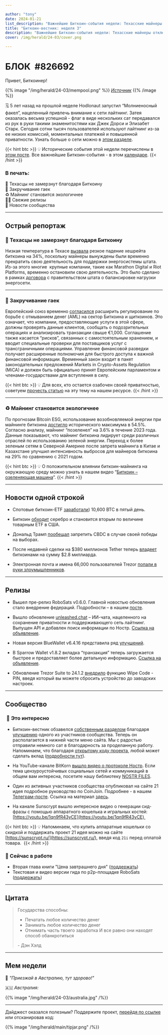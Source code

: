 ```yaml
---

author: "tony"
date: 2024-01-21
list_description: "Важнейшие Биткоин-события недели: Техасские майнеры отключили мощности, Евросоюз затягивает гайки, майнинг стал еще зеленее, релизы, многое другое."
title: "Биткоин-вестник: неделя 3"
description: "Важнейшие Биткоин-события недели: Техасские майнеры отключили мощности, Евросоюз затягивает гайки, майнинг стал еще зеленее, релизы, многое другое."
cover: /img/herald/24-03/cover.png

---
```


# БЛОК  #826692

Привет, Биткоинер!

{{% image "/img/herald/24-03/mempool.png" %}}
_[Источник](https://mempool.space/ru/)_
{{% /image %}}

🗓️ 5 лет назад на прошлой неделе Hodlonaut запустил “Молниеносный факел”, нацеленный привлечь внимание к сети лайтнинг. Затея оказалась весьма успешной - флаг в виде нескольких сат передавался из рук в руки такими знаменитостями как Джек Дорси и Элизабет Старк. Сегодня сотни тысяч пользователей используют лайтнинг из-за ее низких комиссий, моментальных платежей и повышенной приватности. Узнать больше о сети можно в [этом разделе](/lightning/).

{{< hint btc >}}
💡 Исторические события этой недели перечислены в [этом посте](https://t.me/bitcoin21ideas/2993). Все важнейшие Биткоин-события - в этом [календаре](https://21ideas.org/history/).
{{< /hint >}}

### В печать:

🥶 Техасцы не замерзнут благодаря Биткоину  
🔩 Закручивание гаек  
♻️ Майнинг становится экологичнее  
👨‍💻 Свежие релизы  
🏰 Новости сообщества

---

## Острый репортаж

### 🥶 Техасцы не замерзнут благодаря Биткоину

Низкая температура в Техасе [вызвала](https://twitter.com/CoinMarketCap/status/1747989723606598004?t=29rtXRxkyaBaoa3UXWyq5w&s=35) резкое падение хешрейта биткоина на 34%, поскольку майнеры вынуждены были временно прекратить свою деятельность для поддержки энергосистемы штата. Из-за этого многие  крупные компании, такие как Marathon Digital и Riot Platforms, временно остановили свою деятельность. Это было сделано в рамках [договора](https://capitol.texas.gov/BillLookup/text.aspx?LegSess=88R&Bill=HCR89) с правительством штата о балансировке нагрузки энергосети.

---

### 🔩 Закручивание гаек

Европейский союз временно [согласился](https://www.consilium.europa.eu/en/press/press-releases/2024/01/18/anti-money-laundering-council-and-parliament-strike-deal-on-stricter-rules/) расширить регулирование по борьбе с отмыванием денег (AML) на сектор Биткоина и щиткоинов. Это означает, что компании, предоставляющие услуги в этой сфере, должны проверять данные клиентов, сообщать о подозрительных операциях и анализировать транзакции свыше €1,000. Соглашение также касается “рисков”, связанных с самостоятельным хранением, и вводит специальные проверки для поставщиков услуг с трансграничными операциями. Управление финансовой разведки получает расширенные полномочия для быстрого доступа к важной финансовой информации. Временный закон входит в пакет законодательных предложений Markets in Crypto-Assets Regulation (MiCA) и должен быть официально принят Европейским парламентом и членами-государствами для вступления в силу.

{{< hint btc >}}
💡 Для всех, кто остается озабочен своей приватностью, советуем [прочесть статью](https://21ideas.org/privacy/luchshie-praktiki/) на эту тему на нашем ресурсе.
{{< /hint >}}

---

### ♻️ Майнинг становится экологичнее

По прогнозам Bitcoin ESG, использование возобновляемой энергии при майнинге биткоина [достигло](https://www.batcoinz.com/p/issue-003-one-red-three-green) исторического максимума в 54.5%. Согласно анализу, майнинг “позеленел” на 3.6% в течение 2023 года. Данные показывают, что майнинг биткоина лидирует среди различных отраслей по использованию зеленой энергии. Переход к более зеленым сетям в Северной Америке после запрета майнинга в Китае и Казахстане улучшил интенсивность выбросов для майнеров биткоина на 29% по сравнению с 2021 годом.

{{< hint btc >}}
💡 О положительном влиянии биткоин-майнинга на окружающую среду можно узнать в нашем видео “[Биткоин – озеленяющая машина](https://youtu.be/XheVp8h_Nug?si=jffPmVVnmsycClEX)”.
{{< /hint >}}

---

## Новости одной строкой

- Спотовые биткоин-ETF [заработали](https://twitter.com/Capital15C/status/1748122024550031386?ref_src=twsrc%5Etfw%7Ctwcamp%5Etweetembed%7Ctwterm%5E1748122633260933246%7Ctwgr%5E0420b6f45bde051d33e58c567576731b920e5fd3%7Ctwcon%5Es2_&ref_url=https%3A%2F%2Fcointelegraph.com%2Fnews%2Fspot-bitcoin-etfs-scoop-up-10000-btc-day-5-trading)) 10,600 BTC в пятый день. 
    
- Биткоин [обходит](https://www.theblock.co/post/273317/bitcoin-surpasses-silver-to-become-second-largest-etf-commodity-in-the-us) серебро и становится вторым по величине товарным ETF в США.
    
- Дональд Трамп [пообещал](https://twitter.com/RadarHits/status/1747929338119430402?t=0sWU0uruPm15j4BPCbSFlg&s=35) запретить CBDC в случае своей победы на выборах.
    
- После недавней сделки на $380 миллионов Tether теперь [владеет](https://www.theblock.co/post/273338/tether-bitcoin-holdings-latest?utm_source=twitter&utm_medium=social) биткоинами на сумму $2.8 миллиарда.
    
- Электронная почта и имена 66,000 пользователей Trezor [попали в руки злоумышленников](https://t.me/bitcoin21ideas/2999).

---

## Релизы

- Вышел пре-релиз RoboSats v0.6.0. Главной новостью обновления стало внедрение федераций. Подробности – в нашем [посте](https://t.me/bitcoin21ideas/2994).
    
- Вышло обновление [unleashed.chat](https://unleashed.chat/) – ИИ-чата, нацеленного на сохранение приватности и поддерживающего сеть лайтнинг. Выпущен API и добавлен поиск информации по Ностр. [Ссылка на объявление](https://nostr.com/note1ewhampyq9fmeh6pj2tllkghk5m32cyqhc9yd7culy4dq985au98s6276xe?ref=nobsbitcoin.com).
    
- Новая версия BlueWallet v6.4.16 представила ряд [улучшений](https://github.com/BlueWallet/BlueWallet/releases/tag/v6.4.16).
    
- В Sparrow Wallet v1.8.2 вкладка “транзакция” теперь загружается быстрее и предоставляет более детальную информацию. [Ссылка на объявление](https://nitter.net/SparrowWallet/status/1747934755499217278).
    
- Обновление Trezor Suite to 24.1.2 [внедрило](https://trezor.io/support/a/trezor-suite-update-january-2024) функцию Wipe Code - PIN, введя который вы можете сбросить устройство до заводских настроек.

---

## Сообщество

###  👀 Это интересно

- Биткоин-вестник обзавелся [собственным разделом](/vestnik/) благодаря [улучшению](https://github.com/21ideas-org/21ideas.org/pull/256) одного из участников сообщества. Теперь он располагается в нижней части меню сайта. Мы с радостью отправили немного сат в благодарность за проделанную работу. Напоминаем, что благодаря [открытому коду проекта](https://github.com/21ideas-org/21ideas.org), любой может сделать вклад ([подробности тут](/contribute)).
- На YouTube-канале BitKorn [вышло видео о протоколе Ностр](https://youtu.be/8ByEaoSx9Rg). Если тема цензуроустойчивых социальных сетей и коммуникаций в общем вам интересна, посетите нашу библиотеку [NOSTR FILES](https://nostr.21ideas.org/).
    
- Один из активных участников сообщества опубликовал на сайте 21 идея подробное руководство по CoinJoin. Подробнее - в нашем [Телеграм-посте](https://t.me/bitcoin21ideas/2998). Ссылка на материал [здесь](https://21ideas.org/coinjoin-pandul/).
    
- На канале Sunscrypt вышло интересное видео о генерации сид-фразы с помощью аппаратного кошелька и игральных костей: [https://youtu.be/1qn9fR43yCE](https://youtu.be/1qn9fR43yCE) 

{{< hint btc >}}
💡 Напоминаем, что купить аппаратные кошельки со скидкой и поддержать проект 21 идея можно на сайте [https://sunscrypt.ru/](https://sunscrypt.ru/), введя код `21i` перед оплатой товара. 
{{< /hint >}}

### 📝 Сейчас в работе

- Вторая глава книги "Цена завтрашнего дня" ([поддержать](https://21ideas.org/%D1%81ena/))  
- Текстовая и видео версии гида по р2р-площадке RoboSats ([поддержать](https://legend.lnbits.com/tipjar/1135))

---

## Цитата

> Государства способны:
> - ﻿﻿Печатать любое количество денег
> - ﻿﻿Занимать любое количество денег
> - ﻿﻿Отнимать часть твоего заработка И все равно они находят способ обанкротиться
> 
> \- Дэн Хэлд

---

## Мем недели

💬 *"Приезжай в Австралию, тут здорово!"*

🇦🇺 *Австралия:*

{{% image "/img/herald/24-03/australia.jpg" /%}}

---

Дайджест оказался полезным? Поддержите проект, [перейдя по ссылке](https://legend.lnbits.com/tipjar/1131) или отсканировав код: 

{{% image "/img/herald/main/tipjar.png" /%}}

